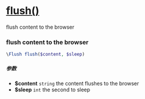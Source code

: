 [flush()](http://twinh.github.com/widget/api/flush)
===================================================

flush content to the browser

### flush content to the browser
```php
\Flush flush($content, $sleep)
```

##### 参数
* **$content** `string` the content flushes to the browser
* **$sleep** `int` the second to sleep

